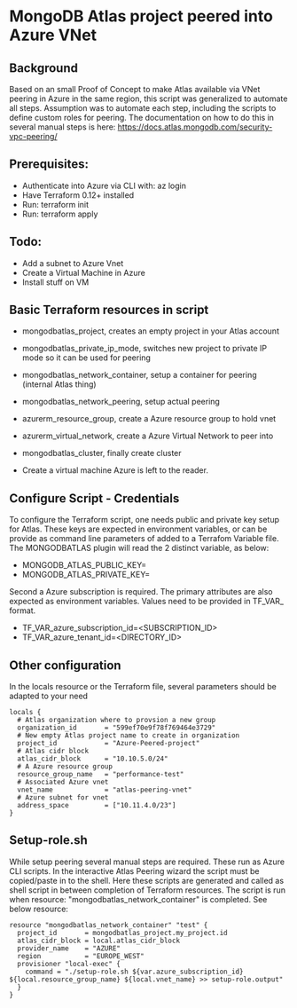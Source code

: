 # MongoDB Atlas project peered into Azure VNet 

## Background
Based on an small Proof of Concept to make Atlas available via VNet peering in Azure in the same region, this script was generalized to automate all steps. Assumption was to automate each step, including the scripts to define custom roles for peering.  The documentation on how to do this in several manual steps is here: https://docs.atlas.mongodb.com/security-vpc-peering/

## Prerequisites:
* Authenticate into Azure via CLI with:  az login
* Have Terraform 0.12+ installed
* Run: terraform init 
* Run: terraform apply 

## Todo:
* Add a subnet to Azure Vnet
* Create a Virtual Machine in Azure
* Install stuff on VM

## Basic Terraform resources in script
* mongodbatlas_project,  creates an empty project in your Atlas account
* mongodbatlas_private_ip_mode,  switches new project to private IP mode so it can be used for peering
* mongodbatlas_network_container,  setup a container for peering (internal Atlas thing)
* mongodbatlas_network_peering,  setup actual peering
* azurerm_resource_group, create a Azure resource group to hold vnet 
* azurerm_virtual_network, create a Azure Virtual Network to peer into
* mongodbatlas_cluster, finally create cluster 

* Create a virtual machine Azure is left to the reader.  


## Configure Script - Credentials

To configure the Terraform script, one needs public and private key setup for Atlas. 
These keys are expected in environment variables, or can be provide as command line 
parameters of added to a Terrafom Variable file. The MONGODBATLAS plugin will read
the 2 distinct variable, as below:

* MONGODB_ATLAS_PUBLIC_KEY=<PUBLICKEY>
* MONGODB_ATLAS_PRIVATE_KEY=<PRIVATEKEY>

Second a Azure subscription is required.  The primary attributes are also expected 
as environment variables. Values need to be provided in TF_VAR_ format.

* TF_VAR_azure_subscription_id=<SUBSCRIPTION_ID>
* TF_VAR_azure_tenant_id=<DIRECTORY_ID>

## Other configuration

In the locals resource or the Terraform file, several parameters should be adapted to your need
```
locals {
  # Atlas organization where to provsion a new group
  organization_id       = "599ef70e9f78f769464e3729"
  # New empty Atlas project name to create in organization
  project_id            = "Azure-Peered-project"  
  # Atlas cidr block 
  atlas_cidr_block      = "10.10.5.0/24"
  # A Azure resource group 
  resource_group_name   = "performance-test"
  # Associated Azure vnet
  vnet_name             = "atlas-peering-vnet"
  # Azure subnet for vnet
  address_space         = ["10.11.4.0/23"]
}
```

## Setup-role.sh

While setup peering several manual steps are required. These run as Azure CLI scripts. In the interactive Atlas Peering wizard the script must be copied/paste in to the shell. Here these scripts are generated and called as shell script in between completion of Terraform resources.  The script is run when resource: "mongodbatlas_network_container" is completed.  See below resource:

```
resource "mongodbatlas_network_container" "test" {
  project_id       = mongodbatlas_project.my_project.id
  atlas_cidr_block = local.atlas_cidr_block
  provider_name    = "AZURE"
  region           = "EUROPE_WEST"
  provisioner "local-exec" {
    command = "./setup-role.sh ${var.azure_subscription_id} ${local.resource_group_name} ${local.vnet_name} >> setup-role.output"
  }
}
```
 
